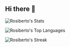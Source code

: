## Hi there 👋

<!--
**Rosiberto/Rosiberto** is a ✨ _special_ ✨ repository because its `README.md` (this file) appears on your GitHub profile.

Here are some ideas to get you started:

- 🔭 I’m currently working on ...
- 🌱 I’m currently learning ...
- 👯 I’m looking to collaborate on ...
- 🤔 I’m looking for help with ...
- 💬 Ask me about ...
- 📫 How to reach me: ...
- 😄 Pronouns: ...
- ⚡ Fun fact: ...
-->
![Rosiberto's Stats](https://github-readme-stats.vercel.app/api?username=Rosiberto&theme=algolia&show_icons=true&hide_border=true&count_private=true)

![Rosiberto's Top Languages](https://github-readme-stats.vercel.app/api/top-langs/?username=Rosiberto&theme=algolia&show_icons=true&hide_border=true&layout=compact)

![Rosiberto's Streak](https://github-readme-streak-stats.herokuapp.com/?user=Rosiberto&theme=algolia&hide_border=true)

